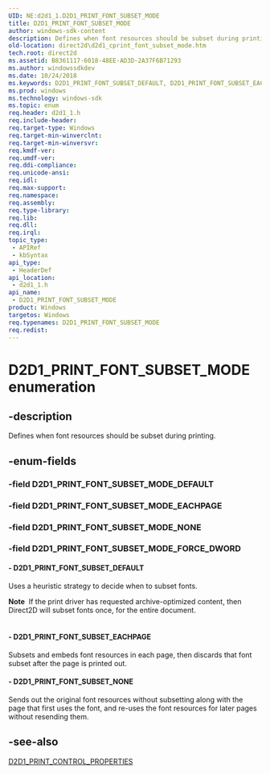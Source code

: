```yaml
---
UID: NE:d2d1_1.D2D1_PRINT_FONT_SUBSET_MODE
title: D2D1_PRINT_FONT_SUBSET_MODE
author: windows-sdk-content
description: Defines when font resources should be subset during printing.
old-location: direct2d\d2d1_cprint_font_subset_mode.htm
tech.root: direct2d
ms.assetid: B8361117-6018-48EE-AD3D-2A37F6B71293
ms.author: windowssdkdev
ms.date: 10/24/2018
ms.keywords: D2D1_PRINT_FONT_SUBSET_DEFAULT, D2D1_PRINT_FONT_SUBSET_EACHPAGE, D2D1_PRINT_FONT_SUBSET_MODE, D2D1_PRINT_FONT_SUBSET_MODE enumeration [Direct2D], D2D1_PRINT_FONT_SUBSET_NONE, d2d1_1/D2D1_PRINT_FONT_SUBSET_DEFAULT, d2d1_1/D2D1_PRINT_FONT_SUBSET_EACHPAGE, d2d1_1/D2D1_PRINT_FONT_SUBSET_MODE, d2d1_1/D2D1_PRINT_FONT_SUBSET_NONE, direct2d.d2d1_cprint_font_subset_mode
ms.prod: windows
ms.technology: windows-sdk
ms.topic: enum
req.header: d2d1_1.h
req.include-header: 
req.target-type: Windows
req.target-min-winverclnt: 
req.target-min-winversvr: 
req.kmdf-ver: 
req.umdf-ver: 
req.ddi-compliance: 
req.unicode-ansi: 
req.idl: 
req.max-support: 
req.namespace: 
req.assembly: 
req.type-library: 
req.lib: 
req.dll: 
req.irql: 
topic_type:
 - APIRef
 - kbSyntax
api_type:
 - HeaderDef
api_location:
 - d2d1_1.h
api_name:
 - D2D1_PRINT_FONT_SUBSET_MODE
product: Windows
targetos: Windows
req.typenames: D2D1_PRINT_FONT_SUBSET_MODE
req.redist: 
---
```


# D2D1_PRINT_FONT_SUBSET_MODE enumeration


## -description


Defines when font resources should be subset during printing.


## -enum-fields




### -field D2D1_PRINT_FONT_SUBSET_MODE_DEFAULT


### -field D2D1_PRINT_FONT_SUBSET_MODE_EACHPAGE


### -field D2D1_PRINT_FONT_SUBSET_MODE_NONE


### -field D2D1_PRINT_FONT_SUBSET_MODE_FORCE_DWORD




#### - D2D1_PRINT_FONT_SUBSET_DEFAULT

Uses a heuristic strategy to decide when to subset fonts. 

<div class="alert"><b>Note</b>  If the print driver has requested archive-optimized content, then Direct2D will subset fonts once, for the entire document.</div>
<div> </div>

#### - D2D1_PRINT_FONT_SUBSET_EACHPAGE

Subsets and embeds font resources in each page, then discards that font subset after the page is printed out. 


#### - D2D1_PRINT_FONT_SUBSET_NONE

Sends out the original font resources without subsetting along with the page that first uses the font, and re-uses the font resources for later pages without resending them.  


## -see-also




<a href="https://msdn.microsoft.com/en-us/library/Hh847949(v=VS.85).aspx">D2D1_PRINT_CONTROL_PROPERTIES</a>
 

 

